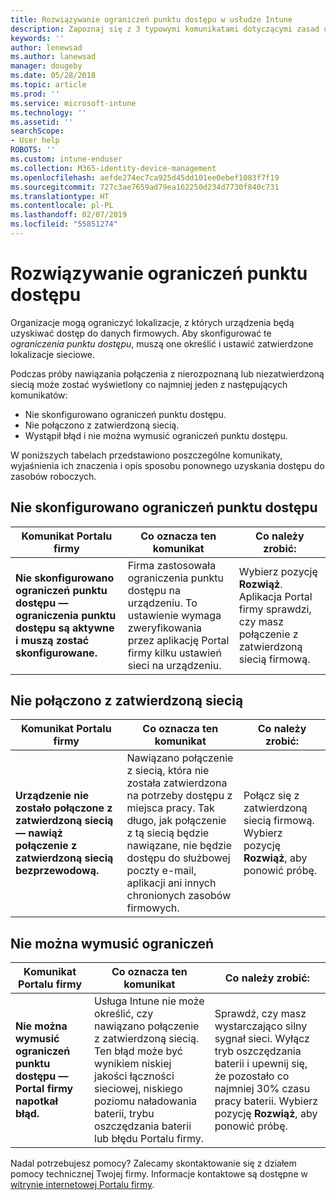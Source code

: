 ```yaml
---
title: Rozwiązywanie ograniczeń punktu dostępu w usłudze Intune
description: Zapoznaj się z 3 typowymi komunikatami dotyczącymi zasad ograniczeń punktu dostępu w usłudze Intune i sposobami ich rozwiązywania
keywords: ''
author: lenewsad
ms.author: lanewsad
manager: dougeby
ms.date: 05/28/2018
ms.topic: article
ms.prod: ''
ms.service: microsoft-intune
ms.technology: ''
ms.assetid: ''
searchScope:
- User help
ROBOTS: ''
ms.custom: intune-enduser
ms.collection: M365-identity-device-management
ms.openlocfilehash: aefde274ec7ca925d45dd101ee0ebef1083f7f19
ms.sourcegitcommit: 727c3ae7659ad79ea162250d234d7730f840c731
ms.translationtype: HT
ms.contentlocale: pl-PL
ms.lasthandoff: 02/07/2019
ms.locfileid: "55851274"
---
```

# <a name="resolve-access-point-restrictions"></a>Rozwiązywanie ograniczeń punktu dostępu

Organizacje mogą ograniczyć lokalizacje, z których urządzenia będą uzyskiwać dostęp do danych firmowych.
Aby skonfigurować te *ograniczenia punktu dostępu*, muszą one określić i ustawić zatwierdzone lokalizacje sieciowe.  

Podczas próby nawiązania połączenia z nierozpoznaną lub niezatwierdzoną siecią może zostać wyświetlony co najmniej jeden z następujących komunikatów:

* Nie skonfigurowano ograniczeń punktu dostępu.
* Nie połączono z zatwierdzoną siecią.
* Wystąpił błąd i nie można wymusić ograniczeń punktu dostępu.

 W poniższych tabelach przedstawiono poszczególne komunikaty, wyjaśnienia ich znaczenia i opis sposobu ponownego uzyskania dostępu do zasobów roboczych.

## <a name="access-point-restrictions-not-set-up"></a>Nie skonfigurowano ograniczeń punktu dostępu  
| Komunikat Portalu firmy | Co oznacza ten komunikat | Co należy zrobić:                                                               
|------------------------|--------------------------|--------------------------|
| **Nie skonfigurowano ograniczeń punktu dostępu — ograniczenia punktu dostępu są aktywne i muszą zostać skonfigurowane.** | Firma zastosowała ograniczenia punktu dostępu na urządzeniu. To ustawienie wymaga zweryfikowania przez aplikację Portal firmy kilku ustawień sieci na urządzeniu. | Wybierz pozycję **Rozwiąż**. Aplikacja Portal firmy sprawdzi, czy masz połączenie z zatwierdzoną siecią firmową. |

## <a name="not-connected-to-an-approved-network"></a>Nie połączono z zatwierdzoną siecią  

| Komunikat Portalu firmy | Co oznacza ten komunikat | Co należy zrobić:                                                                   
|------------------------|-----------------------------------|--------------------------|
| **Urządzenie nie zostało połączone z zatwierdzoną siecią — nawiąż połączenie z zatwierdzoną siecią bezprzewodową.** | Nawiązano połączenie z siecią, która nie została zatwierdzona na potrzeby dostępu z miejsca pracy. Tak długo, jak połączenie z tą siecią będzie nawiązane, nie będzie dostępu do służbowej poczty e-mail, aplikacji ani innych chronionych zasobów firmowych. | Połącz się z zatwierdzoną siecią firmową. Wybierz pozycję **Rozwiąż**, aby ponowić próbę. |

## <a name="restrictions-couldnt-be-enforced"></a>Nie można wymusić ograniczeń  

| Komunikat Portalu firmy | Co oznacza ten komunikat | Co należy zrobić:                                                                      
|------------------------|-----------------------------------|--------------------------|
| **Nie można wymusić ograniczeń punktu dostępu — Portal firmy napotkał błąd.** | Usługa Intune nie może określić, czy nawiązano połączenie z zatwierdzoną siecią. Ten błąd może być wynikiem niskiej jakości łączności sieciowej, niskiego poziomu naładowania baterii, trybu oszczędzania baterii lub błędu Portalu firmy. | Sprawdź, czy masz wystarczająco silny sygnał sieci. Wyłącz tryb oszczędzania baterii i upewnij się, że pozostało co najmniej 30% czasu pracy baterii. Wybierz pozycję **Rozwiąż**, aby ponowić próbę. 

Nadal potrzebujesz pomocy? Zalecamy skontaktowanie się z działem pomocy technicznej Twojej firmy. Informacje kontaktowe są dostępne w [witrynie internetowej Portalu firmy](https://portal.manage.microsoft.com/#HelpDeskDialog).
